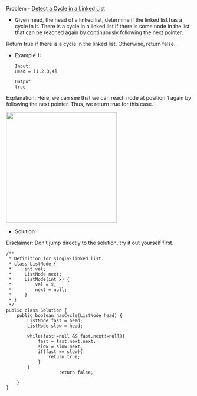 Problem - [Detect a Cycle in a Linked List](https://leetcode.com/problems/linked-list-cycle/)

- Given head, the head of a linked list, determine if the linked list has a cycle in it. There is a cycle in a linked list if there is some node in the list that can be reached again by continuously following the next pointer.

Return true if there is a cycle in the linked list. Otherwise, return false.

- Example 1:

      Input:
      Head = [1,2,3,4]

      Output:
      true
      
Explanation: Here, we can see that we can reach node at position 1 again by following the next pointer. Thus, we return true for this case.

<img src = "https://user-images.githubusercontent.com/101946115/207900172-7e0ced52-230f-4334-892c-23f19087842e.png" height = 300 weight = 700 />

- Solution

Disclaimer: Don’t jump directly to the solution, try it out yourself first.

```
/**
 * Definition for singly-linked list.
 * class ListNode {
 *     int val;
 *     ListNode next;
 *     ListNode(int x) {
 *         val = x;
 *         next = null;
 *     }
 * }
 */
public class Solution {
    public boolean hasCycle(ListNode head) {
        ListNode fast = head;
        ListNode slow = head;
        
        while(fast!=null && fast.next!=null){
            fast = fast.next.next;
            slow = slow.next;
            if(fast == slow){
                return true;
            }
        }
                    return false;

    }
}
```
